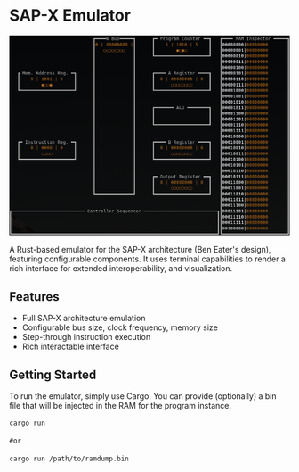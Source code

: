 # SAP-X Emulator

![Window](media/window.png)

A Rust-based emulator for the SAP-X architecture (Ben Eater's design), featuring configurable components. It uses terminal capabilities to render a rich interface for extended interoperability, and visualization.

## Features

- Full SAP-X architecture emulation
- Configurable bus size, clock frequency, memory size
- Step-through instruction execution
- Rich interactable interface

## Getting Started

To run the emulator, simply use Cargo. You can provide (optionally) a bin file that will be injected in the RAM for the program instance.

    cargo run
    
    #or
    
    cargo run /path/to/ramdump.bin
